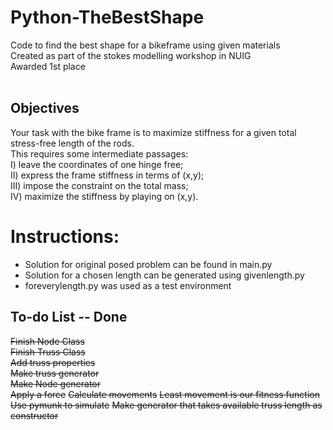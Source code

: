 # Python-TheBestShape
Code to find the best shape for a bikeframe using given materials <br>
Created as part of the stokes modelling workshop in NUIG <br>
Awarded 1st place <br>
<br>


## Objectives
Your task with the bike frame is to maximize stiffness for a given total stress-free length of the rods. </br>
This requires some intermediate passages: </br>
I) leave the coordinates of one hinge free; </br>
II) express the frame stiffness in terms of (x,y); </br>
III) impose the constraint on the total mass; </br>
IV) maximize the stiffness by playing on (x,y). </br>

# Instructions:
* Solution for original posed problem can be found in main.py
* Solution for a chosen length can be generated using givenlength.py
* foreverylength.py was used as a test environment

## To-do List -- Done
<s> Finish Node Class </s></br>
<s> Finish Truss Class </s></br>
<s> Add truss properties </s></br>
<s> Make truss generator </s></br>
<s> Make Node generator </s></br>
<s>Apply a force</s>
<s>Calculate movements</s>
<s>Least movement is our fitness function</s>
<s>Use pymunk to simulate</s>
<s>Make generator that takes available truss length as constructor</s>
